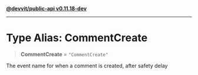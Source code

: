 [**@devvit/public-api v0.11.18-dev**](../README.md)

---

# Type Alias: CommentCreate

> **CommentCreate** = `"CommentCreate"`

The event name for when a comment is created, after safety delay
